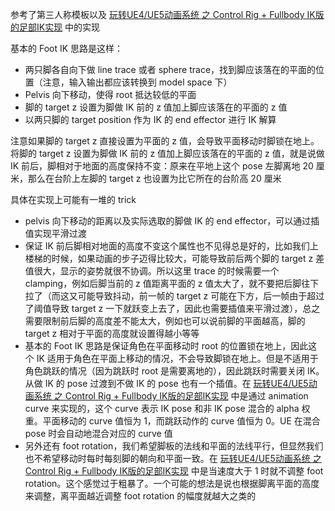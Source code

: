 参考了第三人称模板以及 [玩转UE4/UE5动画系统 之 Control Rig + Fullbody IK版的足部IK实现](https://zhuanlan.zhihu.com/p/412251528) 中的实现

基本的 Foot IK 思路是这样：
* 两只脚各自向下做 line trace 或者 sphere trace，找到脚应该落在的平面的位置（注意，输入输出都应该转换到 model space 下）
* Pelvis 向下移动，使得 root 抵达较低的平面
* 脚的 target z 设置为脚做 IK 前的 z 值加上脚应该落在的平面的 z 值
* 以两只脚的 target position 作为 IK 的 end effector 进行 IK 解算

注意如果脚的 target z 直接设置为平面的 z 值，会导致平面移动时脚锁在地上。将脚的 target z 设置为脚做 IK 前的 z 值加上脚应该落在的平面的 z 值，就是说做 IK 前后，脚相对于地面的高度保持不变：原来在平地上这个 pose 左脚离地 20 厘米，那么在台阶上左脚的 target z 也设置为比它所在的台阶高 20 厘米

具体在实现上可能有一堆的 trick
* pelvis 向下移动的距离以及实际选取的脚做 IK 的 end effector，可以通过插值实现平滑过渡
* 保证 IK 前后脚相对地面的高度不变这个属性也不见得总是好的，比如我们上楼梯的时候，如果动画的步子迈得比较大，可能导致前后两个脚的 target z 差值很大，显示的姿势就很不协调。所以这里 trace 的时候需要一个 clamping，例如后脚当前的 z 值距离平面的 z 值太大了，就不要把后脚往下拉了（而这又可能导致抖动，前一帧的 target z 可能在下方，后一帧由于超过了阈值导致 target z 一下就跃变上去了，因此也需要插值来平滑过渡），总之需要限制前后脚的高度差不能太大，例如也可以说前脚的平面越高，脚的 target z 相对于平面的高度就设置得越小等等
* 基本的 Foot IK 思路是保证角色在平面移动时 root 的位置锁在地上，因此这个 IK 适用于角色在平面上移动的情况，不会导致脚锁在地上。但是不适用于角色跳跃的情况（因为跳跃时 root 是需要离地的），因此跳跃时需要关闭 IK。从做 IK 的 pose 过渡到不做 IK 的 pose 也有一个插值。在 [玩转UE4/UE5动画系统 之 Control Rig + Fullbody IK版的足部IK实现](https://zhuanlan.zhihu.com/p/412251528) 中是通过 animation curve 来实现的，这个 curve 表示 IK pose 和非 IK pose 混合的 alpha 权重。平面移动的 curve 值恒为 1，而跳跃动作的 curve 值恒为 0。UE 在混合 pose 时会自动地混合对应的 curve 值
* 另外还有 foot rotation，我们希望脚板的法线和平面的法线平行，但显然我们也不希望移动时每时每刻脚的朝向和平面一致。在 [玩转UE4/UE5动画系统 之 Control Rig + Fullbody IK版的足部IK实现](https://zhuanlan.zhihu.com/p/412251528) 中是当速度大于 1 时就不调整 foot rotation。这个感觉过于粗暴了。一个可能的想法是说也根据脚离平面的高度来调整，离平面越近调整 foot rotation 的幅度就越大之类的